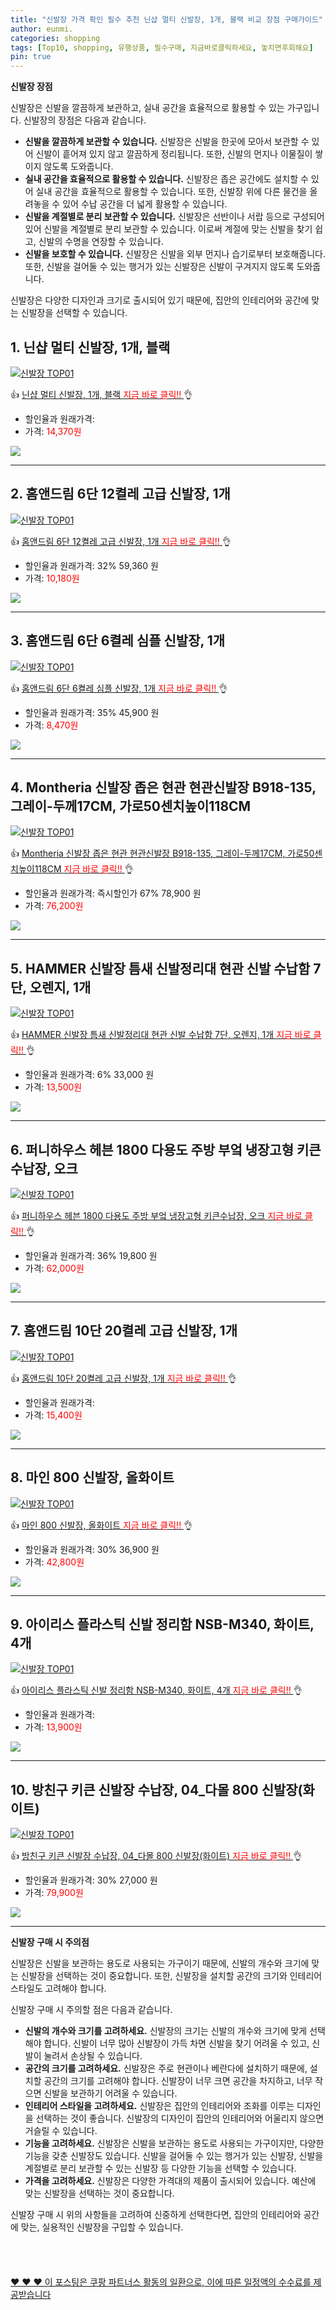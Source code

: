 ```yaml
---
title: "신발장 가격 확인 필수 추천 닌샵 멀티 신발장, 1개, 블랙 비교 장점 구매가이드"
author: eunmi.
categories: shopping
tags: [Top10, shopping, 유행상품, 필수구매, 지금바로클릭하세요, 놓치면후회해요]
pin: true
---
```

**신발장 장점**

신발장은 신발을 깔끔하게 보관하고, 실내 공간을 효율적으로 활용할 수 있는 가구입니다. 신발장의 장점은 다음과 같습니다.

* **신발을 깔끔하게 보관할 수 있습니다.** 신발장은 신발을 한곳에 모아서 보관할 수 있어 신발이 흩어져 있지 않고 깔끔하게 정리됩니다. 또한, 신발의 먼지나 이물질이 쌓이지 않도록 도와줍니다.
* **실내 공간을 효율적으로 활용할 수 있습니다.** 신발장은 좁은 공간에도 설치할 수 있어 실내 공간을 효율적으로 활용할 수 있습니다. 또한, 신발장 위에 다른 물건을 올려놓을 수 있어 수납 공간을 더 넓게 활용할 수 있습니다.
* **신발을 계절별로 분리 보관할 수 있습니다.** 신발장은 선반이나 서랍 등으로 구성되어 있어 신발을 계절별로 분리 보관할 수 있습니다. 이로써 계절에 맞는 신발을 찾기 쉽고, 신발의 수명을 연장할 수 있습니다.
* **신발을 보호할 수 있습니다.** 신발장은 신발을 외부 먼지나 습기로부터 보호해줍니다. 또한, 신발을 걸어둘 수 있는 행거가 있는 신발장은 신발이 구겨지지 않도록 도와줍니다.

신발장은 다양한 디자인과 크기로 출시되어 있기 때문에, 집안의 인테리어와 공간에 맞는 신발장을 선택할 수 있습니다.

   

## 1. 닌샵 멀티 신발장, 1개, 블랙

[![신발장 TOP01](https://thumbnail6.coupangcdn.com/thumbnails/remote/230x230ex/image/retail/images/4718973587588324-073774f4-ebea-41fe-83c3-b901248271e7.jpg)](https://link.coupang.com/re/AFFSDP?lptag=AF3617701&subid=GithubCoopas&pageKey=6631506574&traceid=V0-153&itemId=15119673842&vendorItemId=82341422950)


👍 [닌샵 멀티 신발장, 1개, 블랙 <font color=red> 지금 바로 클릭!! </font> ](https://link.coupang.com/re/AFFSDP?lptag=AF3617701&subid=GithubCoopas&pageKey=6631506574&traceid=V0-153&itemId=15119673842&vendorItemId=82341422950) 👌 


- 할인율과 원래가격: 
- 가격: <span style='color:red'>14,370원</span>

[![](/discount_price.png)](https://link.coupang.com/re/AFFSDP?lptag=AF3617701&subid=GithubCoopas&pageKey=6631506574&traceid=V0-153&itemId=15119673842&vendorItemId=82341422950)

---


   

## 2. 홈앤드림 6단 12켤레 고급 신발장, 1개

[![신발장 TOP01](https://thumbnail6.coupangcdn.com/thumbnails/remote/230x230ex/image/retail/images/2020/10/27/19/4/08d4eb3e-4995-49e0-b070-c3434c5008f8.jpg)](https://link.coupang.com/re/AFFSDP?lptag=AF3617701&subid=GithubCoopas&pageKey=2322546585&traceid=V0-153&itemId=4011596833&vendorItemId=71995809534)


👍 [홈앤드림 6단 12켤레 고급 신발장, 1개 <font color=red> 지금 바로 클릭!! </font> ](https://link.coupang.com/re/AFFSDP?lptag=AF3617701&subid=GithubCoopas&pageKey=2322546585&traceid=V0-153&itemId=4011596833&vendorItemId=71995809534) 👌 


- 할인율과 원래가격: 32%  59,360   원
- 가격: <span style='color:red'>10,180원</span>

[![](/discount_price.png)](https://link.coupang.com/re/AFFSDP?lptag=AF3617701&subid=GithubCoopas&pageKey=2322546585&traceid=V0-153&itemId=4011596833&vendorItemId=71995809534)

---


   

## 3. 홈앤드림 6단 6켤레 심플 신발장, 1개

[![신발장 TOP01](https://thumbnail9.coupangcdn.com/thumbnails/remote/230x230ex/image/retail/images/2020/10/27/19/8/ba440669-858a-4e6a-8939-683f6d8df9a3.jpg)](https://link.coupang.com/re/AFFSDP?lptag=AF3617701&subid=GithubCoopas&pageKey=2322546566&traceid=V0-153&itemId=4011596778&vendorItemId=71995809505)


👍 [홈앤드림 6단 6켤레 심플 신발장, 1개 <font color=red> 지금 바로 클릭!! </font> ](https://link.coupang.com/re/AFFSDP?lptag=AF3617701&subid=GithubCoopas&pageKey=2322546566&traceid=V0-153&itemId=4011596778&vendorItemId=71995809505) 👌 


- 할인율과 원래가격: 35%  45,900   원
- 가격: <span style='color:red'>8,470원</span>

[![](/discount_price.png)](https://link.coupang.com/re/AFFSDP?lptag=AF3617701&subid=GithubCoopas&pageKey=2322546566&traceid=V0-153&itemId=4011596778&vendorItemId=71995809505)

---


   

## 4. Montheria 신발장 좁은 현관 현관신발장 B918-135, 그레이-두께17CM, 가로50센치높이118CM

[![신발장 TOP01](https://thumbnail7.coupangcdn.com/thumbnails/remote/230x230ex/image/vendor_inventory/1ae5/a42893b51847f6454e0459bf62fd18e206c1004dc4a39eeb1757dce06902.jpg)](https://link.coupang.com/re/AFFSDP?lptag=AF3617701&subid=GithubCoopas&pageKey=7544418510&traceid=V0-153&itemId=19840299839&vendorItemId=86941839486)


👍 [Montheria 신발장 좁은 현관 현관신발장 B918-135, 그레이-두께17CM, 가로50센치높이118CM <font color=red> 지금 바로 클릭!! </font> ](https://link.coupang.com/re/AFFSDP?lptag=AF3617701&subid=GithubCoopas&pageKey=7544418510&traceid=V0-153&itemId=19840299839&vendorItemId=86941839486) 👌 


- 할인율과 원래가격: 즉시할인가 67%  78,900   원
- 가격: <span style='color:red'>76,200원</span>

[![](/discount_price.png)](https://link.coupang.com/re/AFFSDP?lptag=AF3617701&subid=GithubCoopas&pageKey=7544418510&traceid=V0-153&itemId=19840299839&vendorItemId=86941839486)

---


   

## 5. HAMMER 신발장 틈새 신발정리대 현관 신발 수납함 7단, 오렌지, 1개

[![신발장 TOP01](https://thumbnail8.coupangcdn.com/thumbnails/remote/230x230ex/image/vendor_inventory/289c/9604ddf31624e221b42f1c7c73e1e4d24392edb3bb4021c2bad69e56f0d9.jpg)](https://link.coupang.com/re/AFFSDP?lptag=AF3617701&subid=GithubCoopas&pageKey=7694667690&traceid=V0-153&itemId=20104577590&vendorItemId=84885851471)


👍 [HAMMER 신발장 틈새 신발정리대 현관 신발 수납함 7단, 오렌지, 1개 <font color=red> 지금 바로 클릭!! </font> ](https://link.coupang.com/re/AFFSDP?lptag=AF3617701&subid=GithubCoopas&pageKey=7694667690&traceid=V0-153&itemId=20104577590&vendorItemId=84885851471) 👌 


- 할인율과 원래가격: 6%  33,000   원
- 가격: <span style='color:red'>13,500원</span>

[![](/discount_price.png)](https://link.coupang.com/re/AFFSDP?lptag=AF3617701&subid=GithubCoopas&pageKey=7694667690&traceid=V0-153&itemId=20104577590&vendorItemId=84885851471)

---


   

## 6. 퍼니하우스 헤븐 1800 다용도 주방 부엌 냉장고형 키큰수납장, 오크

[![신발장 TOP01](https://thumbnail7.coupangcdn.com/thumbnails/remote/230x230ex/image/vendor_inventory/e476/bc6696fc34f7c3b395270de982f48303f87228bf32a517d314180f2da8c2.jpg)](https://link.coupang.com/re/AFFSDP?lptag=AF3617701&subid=GithubCoopas&pageKey=99634426&traceid=V0-153&itemId=304746219&vendorItemId=3751467803)


👍 [퍼니하우스 헤븐 1800 다용도 주방 부엌 냉장고형 키큰수납장, 오크 <font color=red> 지금 바로 클릭!! </font> ](https://link.coupang.com/re/AFFSDP?lptag=AF3617701&subid=GithubCoopas&pageKey=99634426&traceid=V0-153&itemId=304746219&vendorItemId=3751467803) 👌 


- 할인율과 원래가격: 36%  19,800   원
- 가격: <span style='color:red'>62,000원</span>

[![](/discount_price.png)](https://link.coupang.com/re/AFFSDP?lptag=AF3617701&subid=GithubCoopas&pageKey=99634426&traceid=V0-153&itemId=304746219&vendorItemId=3751467803)

---


   

## 7. 홈앤드림 10단 20켤레 고급 신발장, 1개

[![신발장 TOP01](https://thumbnail6.coupangcdn.com/thumbnails/remote/230x230ex/image/retail/images/2020/10/27/19/8/8533e1cf-df0a-432f-9c72-125d8ad119f9.jpg)](https://link.coupang.com/re/AFFSDP?lptag=AF3617701&subid=GithubCoopas&pageKey=2322546528&traceid=V0-153&itemId=4011596733&vendorItemId=71995809405)


👍 [홈앤드림 10단 20켤레 고급 신발장, 1개 <font color=red> 지금 바로 클릭!! </font> ](https://link.coupang.com/re/AFFSDP?lptag=AF3617701&subid=GithubCoopas&pageKey=2322546528&traceid=V0-153&itemId=4011596733&vendorItemId=71995809405) 👌 


- 할인율과 원래가격: 
- 가격: <span style='color:red'>15,400원</span>

[![](/discount_price.png)](https://link.coupang.com/re/AFFSDP?lptag=AF3617701&subid=GithubCoopas&pageKey=2322546528&traceid=V0-153&itemId=4011596733&vendorItemId=71995809405)

---


   

## 8. 마인 800 신발장, 올화이트

[![신발장 TOP01](https://thumbnail8.coupangcdn.com/thumbnails/remote/230x230ex/image/rs_quotation_api/qg7ziqtt/4fc0c1cb24464fa19bb12bedede0a577.jpg)](https://link.coupang.com/re/AFFSDP?lptag=AF3617701&subid=GithubCoopas&pageKey=6630990541&traceid=V0-153&itemId=15116092999&vendorItemId=82337884954)


👍 [마인 800 신발장, 올화이트 <font color=red> 지금 바로 클릭!! </font> ](https://link.coupang.com/re/AFFSDP?lptag=AF3617701&subid=GithubCoopas&pageKey=6630990541&traceid=V0-153&itemId=15116092999&vendorItemId=82337884954) 👌 


- 할인율과 원래가격: 30%  36,900   원
- 가격: <span style='color:red'>42,800원</span>

[![](/discount_price.png)](https://link.coupang.com/re/AFFSDP?lptag=AF3617701&subid=GithubCoopas&pageKey=6630990541&traceid=V0-153&itemId=15116092999&vendorItemId=82337884954)

---


   

## 9. 아이리스 플라스틱 신발 정리함 NSB-M340, 화이트, 4개

[![신발장 TOP01](https://thumbnail6.coupangcdn.com/thumbnails/remote/230x230ex/image/retail/images/4097435324101376-170e6062-f9f9-4a37-88ee-89c7e9700d26.jpg)](https://link.coupang.com/re/AFFSDP?lptag=AF3617701&subid=GithubCoopas&pageKey=290762385&traceid=V0-153&itemId=920008184&vendorItemId=5291281492)


👍 [아이리스 플라스틱 신발 정리함 NSB-M340, 화이트, 4개 <font color=red> 지금 바로 클릭!! </font> ](https://link.coupang.com/re/AFFSDP?lptag=AF3617701&subid=GithubCoopas&pageKey=290762385&traceid=V0-153&itemId=920008184&vendorItemId=5291281492) 👌 


- 할인율과 원래가격: 
- 가격: <span style='color:red'>13,900원</span>

[![](/discount_price.png)](https://link.coupang.com/re/AFFSDP?lptag=AF3617701&subid=GithubCoopas&pageKey=290762385&traceid=V0-153&itemId=920008184&vendorItemId=5291281492)

---


   

## 10. 방친구 키큰 신발장 수납장, 04_다몰 800 신발장(화이트)

[![신발장 TOP01](https://thumbnail10.coupangcdn.com/thumbnails/remote/230x230ex/image/vendor_inventory/3899/a15ea47b8459e563d169c8f593c7752abe56167fecaf97ada711a5ab4070.png)](https://link.coupang.com/re/AFFSDP?lptag=AF3617701&subid=GithubCoopas&pageKey=34377053&traceid=V0-153&itemId=128283548&vendorItemId=3265772174)


👍 [방친구 키큰 신발장 수납장, 04_다몰 800 신발장(화이트) <font color=red> 지금 바로 클릭!! </font> ](https://link.coupang.com/re/AFFSDP?lptag=AF3617701&subid=GithubCoopas&pageKey=34377053&traceid=V0-153&itemId=128283548&vendorItemId=3265772174) 👌 


- 할인율과 원래가격: 30%  27,000   원
- 가격: <span style='color:red'>79,900원</span>

[![](/discount_price.png)](https://link.coupang.com/re/AFFSDP?lptag=AF3617701&subid=GithubCoopas&pageKey=34377053&traceid=V0-153&itemId=128283548&vendorItemId=3265772174)

---
**신발장 구매 시 주의점**

신발장은 신발을 보관하는 용도로 사용되는 가구이기 때문에, 신발의 개수와 크기에 맞는 신발장을 선택하는 것이 중요합니다. 또한, 신발장을 설치할 공간의 크기와 인테리어 스타일도 고려해야 합니다.

신발장 구매 시 주의할 점은 다음과 같습니다.

* **신발의 개수와 크기를 고려하세요.** 신발장의 크기는 신발의 개수와 크기에 맞게 선택해야 합니다. 신발이 너무 많아 신발장이 가득 차면 신발을 찾기 어려울 수 있고, 신발이 눌려서 손상될 수 있습니다.
* **공간의 크기를 고려하세요.** 신발장은 주로 현관이나 베란다에 설치하기 때문에, 설치할 공간의 크기를 고려해야 합니다. 신발장이 너무 크면 공간을 차지하고, 너무 작으면 신발을 보관하기 어려울 수 있습니다.
* **인테리어 스타일을 고려하세요.** 신발장은 집안의 인테리어와 조화를 이루는 디자인을 선택하는 것이 좋습니다. 신발장의 디자인이 집안의 인테리어와 어울리지 않으면 거슬릴 수 있습니다.
* **기능을 고려하세요.** 신발장은 신발을 보관하는 용도로 사용되는 가구이지만, 다양한 기능을 갖춘 신발장도 있습니다. 신발을 걸어둘 수 있는 행거가 있는 신발장, 신발을 계절별로 분리 보관할 수 있는 신발장 등 다양한 기능을 선택할 수 있습니다.
* **가격을 고려하세요.** 신발장은 다양한 가격대의 제품이 출시되어 있습니다. 예산에 맞는 신발장을 선택하는 것이 중요합니다.

신발장 구매 시 위의 사항들을 고려하여 신중하게 선택한다면, 집안의 인테리어와 공간에 맞는, 실용적인 신발장을 구입할 수 있습니다.<br><br><br><br><br> [ ❤ ❤ ❤ 이 포스팅은 쿠팡 파트너스 활동의 일환으로, 이에 따른 일정액의 수수료를 제공받습니다](https://link.coupang.com/a/bcEFyh)